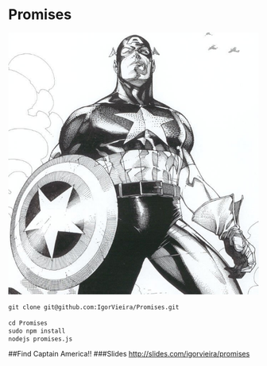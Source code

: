 # Promises

![captain](https://github.com/IgorVieira/Promises/blob/master/image/captain.jpg)
```
git clone git@github.com:IgorVieira/Promises.git

cd Promises
sudo npm install
nodejs promises.js 

```
##Find Captain America!!
###Slides http://slides.com/igorvieira/promises
